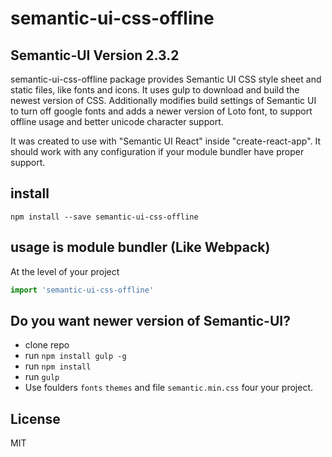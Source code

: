 # semantic-ui-css-offline
## Semantic-UI Version 2.3.2
semantic-ui-css-offline package provides Semantic UI CSS style sheet and static files, like fonts and icons.
It uses gulp to download and build the newest version of CSS. Additionally modifies build settings of Semantic UI to turn off google fonts and adds a newer version of Loto font, to support offline usage and better unicode character support.

It was created to use with "Semantic UI React" inside "create-react-app". It should work with any configuration if your module bundler have proper support.


## install

```npm install --save semantic-ui-css-offline```


## usage is module bundler (Like Webpack)

At the level of your project
```JavaScript
import 'semantic-ui-css-offline'
```


##  Do you want newer version of Semantic-UI?

* clone repo
* run ```npm install gulp -g```
* run ```npm install```
* run ```gulp```
* Use foulders ```fonts``` ```themes``` and file ```semantic.min.css``` four your project.


License
----

MIT
